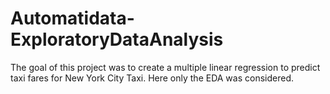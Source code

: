 # Automatidata-ExploratoryDataAnalysis
The goal of this project was to create a multiple linear regression to predict taxi fares for  New York City Taxi. Here only the EDA was considered.
